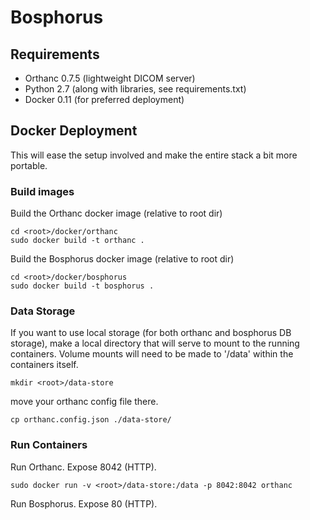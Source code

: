 # Bosphorus

## Requirements

 * Orthanc 0.7.5 (lightweight DICOM server)
 * Python  2.7   (along with libraries, see requirements.txt)
 * Docker  0.11  (for preferred deployment)

## Docker Deployment
This will ease the setup involved and make the entire stack a bit more
portable.

### Build images

Build the Orthanc docker image (relative to root dir)

    cd <root>/docker/orthanc
    sudo docker build -t orthanc .

Build the Bosphorus docker image (relative to root dir)

    cd <root>/docker/bosphorus
    sudo docker build -t bosphorus .

### Data Storage

If you want to use local storage (for both orthanc and bosphorus DB storage), 
make a local directory that will serve to mount to the running containers. Volume
mounts will need to be made to '/data' within the containers itself.

    mkdir <root>/data-store

move your orthanc config file there.

    cp orthanc.config.json ./data-store/

### Run Containers

Run Orthanc. Expose 8042 (HTTP).

    sudo docker run -v <root>/data-store:/data -p 8042:8042 orthanc

Run Bosphorus. Expose 80 (HTTP).


